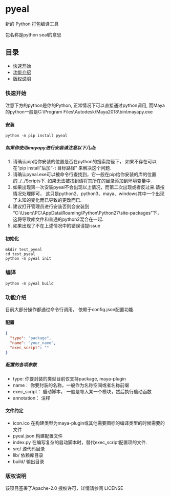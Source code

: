 # pyeal

新的 Python 打包编译工具

包名称是python seal的意思

## 目录

- [快速开始](#快速开始)
- [功能介绍](#功能介绍)
- [版权说明](#版权说明)

### 快速开始

注意下方的python是你的Python, 正常情况下可以直接通过python调用, 而Maya的python一般是C:\Program
Files\Autodesk\Maya2018\bin\mayapy.exe

#### 安装

```commandline
python -m pip install pyeal
```

##### 如果你使用mayapy进行安装请注意以下几点:

1. 请确认pip给你安装的位置是否在python的搜索路径下，
   如果不存在可以在“pip install”后加“-t 目标路径” 来解决这个问题.
2. 请确认pyeal.exe可以被命令行查找到，它一般在pip给你安装的库的位置的../../Scripts下.
   如果无法被找到请将其所在的目录添加到环境变量中.
3. 如果出现第一次安装pyeal不会出现以上情况，而第二次出现或者反过来.请按情况处理即可，
   这只是python2、python3、maya、windows其中一个出现了未知的变化而已导致的更改而已.
4. 建议打开管理员进行安装否则会安装到
   “C:\Users\PC\AppData\Roaming\Python\Python27\site-packages”下，
   这将导致库文件和普通的python2混合在一起.
5. 如果出现了不在上述情况中的错误请提issue

#### 初始化

```commandline
mkdir test_pyeal
cd test_pyeal
python -m pyeal init
```

### 编译

```commandline
python -m pyeal build
```

### 功能介绍

目前大部分操作都通过命令行调用， 依赖于config.json配置功能.

#### 配置

```json
{
  "type": "package",
  "name": "your_name",
  "exec_script": ""
}
```

##### 配置的各项参数

* type: 你要封装的类型目前仅支持package, maya-plugin
* name： 你要封装的名称，一般作为名称空间或者名称前缀
* exec_script： 启动脚本， 一般是导入某一个模块，然后执行启动函数
* annotation： 注释

#### 文件约定

* icon.ico 在构建类型为maya-plugin或其他需要图标的编译类型的时候需要的文件
* pyeal.json 构建配置文件
* index.py 在编写复杂的启动脚本时，替代exec_script配置项的文件.
* src/ 源代码目录
* lib/ 依赖库目录
* build/ 输出目录

### 版权说明

该项目签署了Apache-2.0 授权许可，详情请参阅 LICENSE